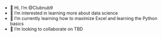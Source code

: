 - 👋 Hi, I’m @Clubnub9
- 👀 I’m interested in learning more about data science
- 🌱 I’m currently learning how to maximize Excel and learning the Python basics
- 💞️ I’m looking to collaborate on TBD

<!---
calebsteffens/calebsteffens is a ✨ special ✨ repository because its `README.md` (this file) appears on your GitHub profile.
You can click the Preview link to take a look at your changes.
--->
